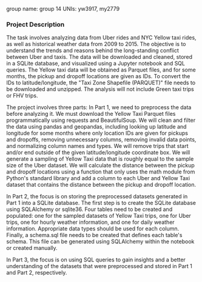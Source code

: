 group name: group 14
UNIs: yw3917, my2779
### Project Description
The task involves analyzing data from Uber rides and NYC Yellow taxi rides, as well as historical weather data from 2009 to 2015. The objective is to understand the trends and reasons behind the long-standing conflict between Uber and taxis. The data will be downloaded and cleaned, stored in a SQLite database, and visualized using a Jupyter notebook and SQL queries. The Yellow taxi data will be obtained as Parquet files, and for some months, the pickup and dropoff locations are given as IDs. To convert the IDs to latitude/longitude, the "Taxi Zone Shapefile (PARQUET)" file needs to be downloaded and unzipped. The analysis will not include Green taxi trips or FHV trips.

The project involves three parts:
In Part 1, we need to preprocess the data before analyzing it. We must download the Yellow Taxi Parquet files programmatically using requests and BeautifulSoup. We will clean and filter the data using pandas and geopandas, including looking up latitude and longitude for some months where only location IDs are given for pickups and dropoffs, removing unnecessary columns, removing invalid data points, and normalizing column names and types. We will remove trips that start and/or end outside of the given latitude/longitude coordinate box. We will generate a sampling of Yellow Taxi data that is roughly equal to the sample size of the Uber dataset. We will calculate the distance between the pickup and dropoff locations using a function that only uses the math module from Python's standard library and add a column to each Uber and Yellow Taxi dataset that contains the distance between the pickup and dropoff location.

In Part 2, the focus is on storing the preprocessed datasets generated in Part 1 into a SQLite database. The first step is to create the SQLite database using SQLAlchemy or sqlite36. Four tables need to be created and populated: one for the sampled datasets of Yellow Taxi trips, one for Uber trips, one for hourly weather information, and one for daily weather information. Appropriate data types should be used for each column. Finally, a schema.sql file needs to be created that defines each table's schema. This file can be generated using SQLAlchemy within the notebook or created manually.

In Part 3, the focus is on using SQL queries to gain insights and a better understanding of the datasets that were preprocessed and stored in Part 1 and Part 2, respectively.
